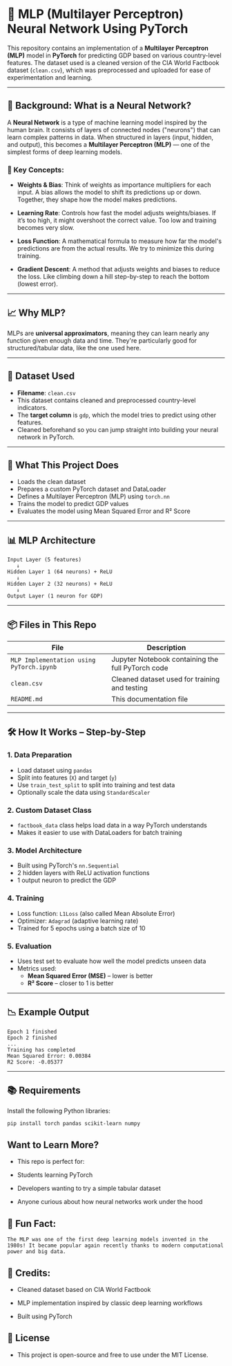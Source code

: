 # 🧠 MLP (Multilayer Perceptron) Neural Network Using PyTorch

This repository contains an implementation of a **Multilayer Perceptron (MLP)** model in **PyTorch** for predicting GDP based on various country-level features. The dataset used is a cleaned version of the CIA World Factbook dataset (`clean.csv`), which was preprocessed and uploaded for ease of experimentation and learning.

---

## 📜 Background: What is a Neural Network?

A **Neural Network** is a type of machine learning model inspired by the human brain. It consists of layers of connected nodes ("neurons") that can learn complex patterns in data. When structured in layers (input, hidden, and output), this becomes a **Multilayer Perceptron (MLP)** — one of the simplest forms of deep learning models.

### 🧠 Key Concepts:

- **Weights & Bias**: Think of weights as importance multipliers for each input. A bias allows the model to shift its predictions up or down. Together, they shape how the model makes predictions.
  
- **Learning Rate**: Controls how fast the model adjusts weights/biases. If it’s too high, it might overshoot the correct value. Too low and training becomes very slow.

- **Loss Function**: A mathematical formula to measure how far the model's predictions are from the actual results. We try to minimize this during training.

- **Gradient Descent**: A method that adjusts weights and biases to reduce the loss. Like climbing down a hill step-by-step to reach the bottom (lowest error).

---

## 📈 Why MLP?

MLPs are **universal approximators**, meaning they can learn nearly any function given enough data and time. They're particularly good for structured/tabular data, like the one used here.

---

## 📂 Dataset Used

- **Filename**: `clean.csv`
- This dataset contains cleaned and preprocessed country-level indicators.
- The **target column** is `gdp`, which the model tries to predict using other features.
- Cleaned beforehand so you can jump straight into building your neural network in PyTorch.

---

## 🧪 What This Project Does

- Loads the clean dataset
- Prepares a custom PyTorch dataset and DataLoader
- Defines a Multilayer Perceptron (MLP) using `torch.nn`
- Trains the model to predict GDP values
- Evaluates the model using Mean Squared Error and R² Score

---

## 📊 MLP Architecture

```text
Input Layer (5 features)
   ↓
Hidden Layer 1 (64 neurons) + ReLU
   ↓
Hidden Layer 2 (32 neurons) + ReLU
   ↓
Output Layer (1 neuron for GDP)
```
---

## 📦 Files in This Repo

| File                                 | Description                                            |
|--------------------------------------|--------------------------------------------------------|
| `MLP Implementation using PyTorch.ipynb` | Jupyter Notebook containing the full PyTorch code     |
| `clean.csv`                          | Cleaned dataset used for training and testing         |
| `README.md`                          | This documentation file                               |

---

## 🛠 How It Works – Step-by-Step

### 1. **Data Preparation**
- Load dataset using `pandas`
- Split into features (`X`) and target (`y`)
- Use `train_test_split` to split into training and test data
- Optionally scale the data using `StandardScaler`

### 2. **Custom Dataset Class**
- `factbook_data` class helps load data in a way PyTorch understands
- Makes it easier to use with DataLoaders for batch training

### 3. **Model Architecture**
- Built using PyTorch's `nn.Sequential`
- 2 hidden layers with ReLU activation functions
- 1 output neuron to predict the GDP

### 4. **Training**
- Loss function: `L1Loss` (also called Mean Absolute Error)
- Optimizer: `Adagrad` (adaptive learning rate)
- Trained for 5 epochs using a batch size of 10

### 5. **Evaluation**
- Uses test set to evaluate how well the model predicts unseen data
- Metrics used:
  - **Mean Squared Error (MSE)** – lower is better
  - **R² Score** – closer to 1 is better

---

## 📉 Example Output

```text
Epoch 1 finished
Epoch 2 finished
...
Training has completed
Mean Squared Error: 0.00384
R2 Score: -0.05377
```

---

## 📚 Requirements

Install the following Python libraries:

```bash
pip install torch pandas scikit-learn numpy
```

## Want to Learn More?
 - This repo is perfect for:

 - Students learning PyTorch

 - Developers wanting to try a simple tabular dataset

 - Anyone curious about how neural networks work under the hood

## 🧠 Fun Fact:

```text
The MLP was one of the first deep learning models invented in the 1980s! It became popular again recently thanks to modern computational power and big data.
```

## 🙌 Credits:

 - Cleaned dataset based on CIA World Factbook

 - MLP implementation inspired by classic deep learning workflows

 - Built using PyTorch

## 🔗 License
 - This project is open-source and free to use under the MIT License.
